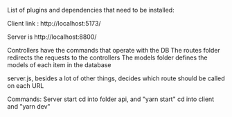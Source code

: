 List of plugins and dependencies that need to be installed:



Client link :
http://localhost:5173/

Server is http://localhost:8800/









Controllers have the commands that operate with the DB
The routes folder redirects the requests to the controllers
The models folder defines the models of each item in the database

server.js, besides a lot of other things, decides which route should be called on each URL


Commands: Server start 
cd into folder api, and "yarn start"
cd into client and "yarn dev"
